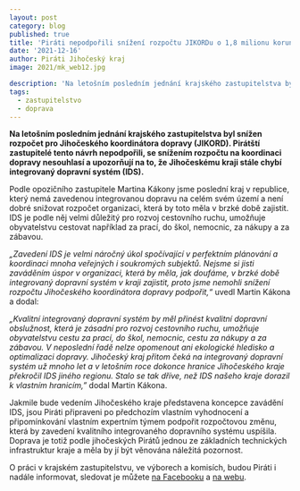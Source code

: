 ```yaml
---
layout: post
category: blog
published: true
title: 'Piráti nepodpořili snížení rozpočtu JIKORDu o 1,8 milionu korun, upozorňují na to, že v kraji stále chybí integrovaný dopravní systém'
date: '2021-12-16'
author: Piráti Jihočeský kraj
image: 2021/mk_web12.jpg

description: 'Na letošním posledním jednání krajského zastupitelstva byl snížen rozpočet pro Jihočeského koordinátora dopravy (JIKORD). Pirátští zastupitelé tento návrh nepodpořili, se snížením rozpočtu na koordinaci dopravy nesouhlasí a upozorňují na to, že Jihočeskému kraji stále chybí integrovaný dopravní systém (IDS).'
tags:
  - zastupitelstvo
  - doprava
---
```

**Na letošním posledním jednání krajského zastupitelstva byl snížen rozpočet pro Jihočeského koordinátora dopravy (JIKORD). Pirátští zastupitelé tento návrh nepodpořili, se snížením rozpočtu na koordinaci dopravy nesouhlasí a upozorňují na to, že Jihočeskému kraji stále chybí integrovaný dopravní systém (IDS).**

Podle opozičního zastupitele Martina Kákony jsme poslední kraj v republice, který nemá zavedenou integrovanou dopravu na celém svém území a není dobré snižovat rozpočet organizaci, která by toto měla v brzké době zajistit. IDS je podle něj velmi důležitý pro rozvoj cestovního ruchu, umožňuje obyvatelstvu cestovat například za prací, do škol, nemocnic, za nákupy a za zábavou.

*„Zavedení IDS je velmi náročný úkol spočívající v perfektním plánování a koordinaci mnoha veřejných i soukromých subjektů. Nejsme si jisti zaváděním úspor v organizaci, která by měla, jak doufáme, v brzké době integrovaný dopravní systém v kraji zajistit, proto jsme nemohli snížení rozpočtu Jihočeského koordinátora dopravy podpořit,“* uvedl Martin Kákona a dodal:

*„Kvalitní integrovaný dopravní systém by měl přinést kvalitní dopravní obslužnost, která je zásadní pro rozvoj cestovního ruchu, umožňuje obyvatelstvu cestu za prací, do škol, nemocnic, cestu za nákupy a za zábavou. V neposlední řadě nelze opomenout ani ekologické hledisko a optimalizaci dopravy. Jihočeský kraj přitom čeká na integrovaný dopravní systém už mnoho let a v letošním roce dokonce hranice Jihočeského kraje překročil IDS jiného regionu. Stalo se tak dříve, než IDS našeho kraje dorazil k vlastním hranicím,”* dodal Martin Kákona. 

Jakmile bude vedením Jihočeského kraje představena koncepce zavádění IDS, jsou Piráti připraveni po předchozím vlastním vyhodnocení a připomínkování vlastním expertním týmem podpořit rozpočtovou změnu, která by zavedení kvalitního integrovaného dopravního systému uspíšila. Doprava je totiž podle jihočeských Pirátů jednou ze základních technických infrastruktur kraje a měla by jí být věnována náležitá pozornost. 

O práci v krajském zastupitelstvu, ve výborech a komisích, budou Piráti i nadále informovat, sledovat je můžete [na Facebooku](https://www.facebook.com/pirati.jck) a 
[na webu](https://jihocesky.pirati.cz/).
